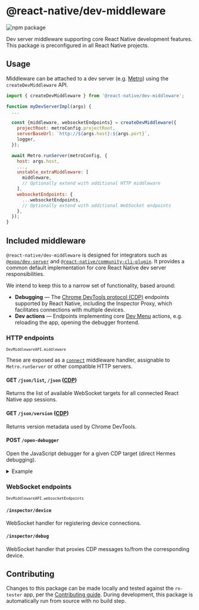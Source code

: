 # @react-native/dev-middleware

![npm package](https://img.shields.io/npm/v/@react-native/dev-middleware?color=brightgreen&label=npm%20package)

Dev server middleware supporting core React Native development features. This package is preconfigured in all React Native projects.

## Usage

Middleware can be attached to a dev server (e.g. [Metro](https://facebook.github.io/metro/docs/getting-started)) using the `createDevMiddleware` API.

```js
import { createDevMiddleware } from '@react-native/dev-middleware';

function myDevServerImpl(args) {
  ...

  const {middleware, websocketEndpoints} = createDevMiddleware({
    projectRoot: metroConfig.projectRoot,
    serverBaseUrl: `http://${args.host}:${args.port}`,
    logger,
  });

  await Metro.runServer(metroConfig, {
    host: args.host,
    ...,
    unstable_extraMiddleware: [
      middleware,
      // Optionally extend with additional HTTP middleware
    ],
    websocketEndpoints: {
      ...websocketEndpoints,
      // Optionally extend with additional WebSocket endpoints
    },
  });
}
```

## Included middleware

`@react-native/dev-middleware` is designed for integrators such as [`@expo/dev-server`](https://www.npmjs.com/package/@expo/dev-server) and [`@react-native/community-cli-plugin`](https://github.com/facebook/react-native/tree/main/packages/community-cli-plugin). It provides a common default implementation for core React Native dev server responsibilities.

We intend to keep this to a narrow set of functionality, based around:

- **Debugging** — The [Chrome DevTools protocol (CDP)](https://chromedevtools.github.io/devtools-protocol/) endpoints supported by React Native, including the Inspector Proxy, which facilitates connections with multiple devices.
- **Dev actions** — Endpoints implementing core [Dev Menu](https://reactnative.dev/docs/debugging#accessing-the-dev-menu) actions, e.g. reloading the app, opening the debugger frontend.

### HTTP endpoints

<small>`DevMiddlewareAPI.middleware`</small>

These are exposed as a [`connect`](https://www.npmjs.com/package/connect) middleware handler, assignable to `Metro.runServer` or other compatible HTTP servers.

#### GET `/json/list`, `/json` ([CDP](https://chromedevtools.github.io/devtools-protocol/#endpoints))

Returns the list of available WebSocket targets for all connected React Native app sessions.

#### GET `/json/version` ([CDP](https://chromedevtools.github.io/devtools-protocol/#endpoints))

Returns version metadata used by Chrome DevTools.

#### POST `/open-debugger`

Open the JavaScript debugger for a given CDP target (direct Hermes debugging).

<details>
<summary>Example</summary>

    curl -X POST 'http://localhost:8081/open-debugger?appId=com.meta.RNTester'
</details>

### WebSocket endpoints

<small>`DevMiddlewareAPI.websocketEndpoints`</small>

#### `/inspector/device`

WebSocket handler for registering device connections.

#### `/inspector/debug`

WebSocket handler that proxies CDP messages to/from the corresponding device.

## Contributing

Changes to this package can be made locally and tested against the `rn-tester` app, per the [Contributing guide](https://reactnative.dev/contributing/overview#contributing-code). During development, this package is automatically run from source with no build step.
